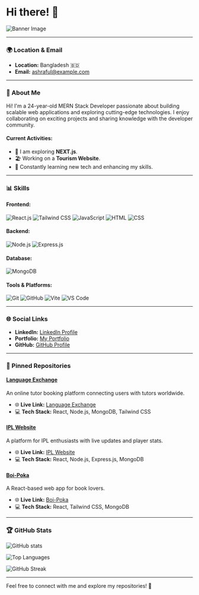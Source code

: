 # Hi there! 👋

![Banner Image](https://via.placeholder.com/1200x300.png?text=Welcome+to+My+GitHub+Profile)

---

### 🌍 Location & Email
- **Location:** Bangladesh 🇧🇩
- **Email:** [ashraful@example.com](mailto:ashraful@example.com)

---

### 🔧 About Me
Hi! I'm a 24-year-old MERN Stack Developer passionate about building scalable web applications and exploring cutting-edge technologies. I enjoy collaborating on exciting projects and sharing knowledge with the developer community.

#### Current Activities:
- 🌟 I am exploring **NEXT.js**.
- 🏖️ Working on a **Tourism Website**.
- 📖 Constantly learning new tech and enhancing my skills.

---

### 📊 Skills

#### Frontend:
![React.js](https://img.shields.io/badge/React-61DAFB?style=for-the-badge&logo=react&logoColor=black)
![Tailwind CSS](https://img.shields.io/badge/Tailwind%20CSS-38B2AC?style=for-the-badge&logo=tailwind-css&logoColor=white)
![JavaScript](https://img.shields.io/badge/JavaScript-F7DF1E?style=for-the-badge&logo=javascript&logoColor=black)
![HTML](https://img.shields.io/badge/HTML-E34F26?style=for-the-badge&logo=html5&logoColor=white)
![CSS](https://img.shields.io/badge/CSS-1572B6?style=for-the-badge&logo=css3&logoColor=white)

#### Backend:
![Node.js](https://img.shields.io/badge/Node.js-339933?style=for-the-badge&logo=node.js&logoColor=white)
![Express.js](https://img.shields.io/badge/Express.js-000000?style=for-the-badge&logo=express&logoColor=white)

#### Database:
![MongoDB](https://img.shields.io/badge/MongoDB-47A248?style=for-the-badge&logo=mongodb&logoColor=white)

#### Tools & Platforms:
![Git](https://img.shields.io/badge/Git-F05032?style=for-the-badge&logo=git&logoColor=white)
![GitHub](https://img.shields.io/badge/GitHub-181717?style=for-the-badge&logo=github&logoColor=white)
![Vite](https://img.shields.io/badge/Vite-646CFF?style=for-the-badge&logo=vite&logoColor=white)
![VS Code](https://img.shields.io/badge/VS%20Code-007ACC?style=for-the-badge&logo=visual-studio-code&logoColor=white)

---

### 🌐 Social Links
- **LinkedIn:** [LinkedIn Profile](https://linkedin.com/in/ashrafulhossain)
- **Portfolio:** [My Portfolio](https://profile-readme-generator.com)
- **GitHub:** [GitHub Profile](https://github.com/ashrafulhossain)

---

### 📌 Pinned Repositories

#### [Language Exchange](https://github.com/ashrafulhossain/language-exchange)
An online tutor booking platform connecting users with tutors worldwide.
- 🌐 **Live Link:** [Language Exchange](https://language-exchange.example.com)
- 💻 **Tech Stack:** React, Node.js, MongoDB, Tailwind CSS

#### [IPL Website](https://github.com/ashrafulhossain/ipl-website)
A platform for IPL enthusiasts with live updates and player stats.
- 🌐 **Live Link:** [IPL Website](https://ipl-website.example.com)
- 💻 **Tech Stack:** React, Node.js, Express.js, MongoDB

#### [Boi-Poka](https://github.com/ashrafulhossain/boi-poka)
A React-based web app for book lovers.
- 🌐 **Live Link:** [Boi-Poka](https://boi-poka.example.com)
- 💻 **Tech Stack:** React, Tailwind CSS, MongoDB

---

### 🏆 GitHub Stats
![GitHub stats](https://github-readme-stats.vercel.app/api?username=ashrafulhossain&show_icons=true&theme=radical)

![Top Languages](https://github-readme-stats.vercel.app/api/top-langs/?username=ashrafulhossain&layout=compact&theme=radical)

![GitHub Streak](https://github-readme-streak-stats.herokuapp.com/?user=ashrafulhossain&theme=radical)

---

Feel free to connect with me and explore my repositories! 🚀
